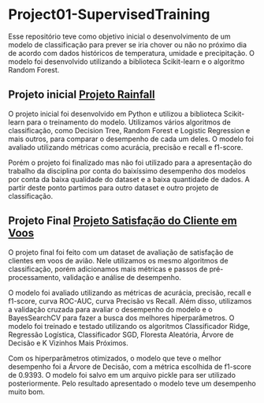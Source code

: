 # Project01-SupervisedTraining
Esse repositório teve como objetivo inicial o desenvolvimento de um modelo de classificação para prever se iria chover ou não no próximo dia de acordo com dados históricos de temperatura, umidade e precipitação. O modelo foi desenvolvido utilizando a biblioteca Scikit-learn e o algoritmo Random Forest.


## Projeto inicial [Projeto Rainfall](./rainfall_descontinuado_por_baixa_qualidade_de_dataset/usa_rainfall_classificacao.ipynb)
O projeto inicial foi desenvolvido em Python e utilizou a biblioteca Scikit-learn para o treinamento do modelo. Utilizamos vários algoritmos de classificação, como Decision Tree, Random Forest e Logistic Regression e mais outros, para comparar o desempenho de cada um deles. O modelo foi avaliado utilizando métricas como acurácia, precisão e recall e f1-score.

Porém o projeto foi finalizado mas não foi utilizado para a apresentação do trabalho da disciplina por conta do baixíssimo desempenho dos modelos por conta da baixa qualidade do dataset e a baixa quantidade de dados. A partir deste ponto partimos para outro dataset e outro projeto de classificação.


## Projeto Final [Projeto Satisfação do Cliente em Voos](./fly_satisfaction/fly_satisfaction_final.ipynb)
O projeto final foi feito com um dataset de avaliação de satisfação de clientes em voos de avião. Nele utilizamos os mesmo algoritmos de classificação, porém adicionamos mais métricas e passos de pré-processamento, validação e análise de desempenho. 

O modelo foi avaliado utilizando as métricas de acurácia, precisão, recall e f1-score, curva ROC-AUC, curva Precisão vs Recall. Além disso, utilizamos a validação cruzada para avaliar o desempenho do modelo e o BayesSearchCV para fazer a busca dos melhores hiperparâmetros. O modelo foi treinado e testado utilizando os algoritmos Classificador Ridge, Regressão Logística, Classificador SGD, Floresta Aleatória, Árvore de Decisão e K Vizinhos Mais Próximos. 

Com os hiperparâmetros otimizados, o modelo que teve o melhor desempenho foi a Árvore de Decisão, com a métrica escolhida de f1-score de 0.9393. O modelo foi salvo em um arquivo pickle para ser utilizado posteriormente. Pelo resultado apresentado o modelo teve um desempenho muito bom.
